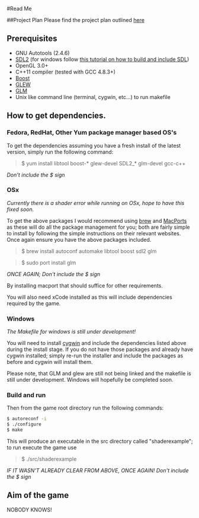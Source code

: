 #Read Me

##Project Plan
Please find the project plan outlined [here](https://github.com/MADAMULLAC/GAHM/blob/master/ProjectPlan.md "Project Plan")

## Prerequisites
- GNU Autotools (2.4.6)
- [SDL2](https://www.libsdl.org/) (for windows follow [this tutorial on how to build and include SDL](http://www.libsdl.org/extras/win32/cygwin/README.txt "SDL windows Tutorial link"))
- OpenGL 3.0+
- C++11 compiler (tested with GCC 4.8.3+)
- [Boost](http://www.boost.org/)
- [GLEW](http://glew.sourceforge.net/)
- [GLM](http://glm.g-truc.net/)
- Unix like command line (terminal, cygwin, etc…) to run makefile

## How to get dependencies.

### Fedora, RedHat, Other Yum package manager based OS's


To get the dependencies assuming you have a fresh install of the latest version, simply run the following command:

> $ yum install libtool boost-* glew-devel SDL2_* glm-devel gcc-c++

*Don't include the $ sign*

### OSx

*Currently there is a shader error while running on OSx, hope to have this fixed soon.*

To get the above packages I would recommend using [brew](http://brew.sh/) and [MacPorts](https://www.macports.org/) as these will do all the package management for you; both are fairly simple to install by following the simple instructions on their relevant websites.
Once again ensure you have the above packages included. 

> $ brew install autoconf automake libtool boost sdl2 glm 

> $ sudo port install glm

*ONCE AGAIN; Don't include the $ sign*

By installing macport that should suffice for other requirements.

You will also need xCode installed as this will include dependencies required by the game.

### Windows

*The Makefile for windows is still under development!*

You will need to install [cygwin](https://www.cygwin.com/) and include the dependencies listed above during the install stage.
If you do not have those packages and already have cygwin installed; simply re-run the installer and include the packages as before and cygwin will install them.

Please note, that GLM and glew are still not being linked and the makefile is still under development. Windows will hopefully be completed soon.

### Build and run

Then from the game root directory run the following commands:

``` bash
$ autoreconf -i
$ ./configure
$ make
```

This will produce an executable in the src directory called "shaderexample"; to run execute the game use
> $ ./src/shaderexample

*IF IT WASN'T ALREADY CLEAR FROM ABOVE, ONCE AGAIN! Don't include the $ sign*

## Aim of the game

NOBODY KNOWS!
